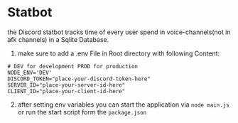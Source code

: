 # Statbot
the Discord statbot tracks time of every user spend in voice-channels(not in afk channels) in a Sqlite Database.
 
1. make sure to add a .env File in Root directory with following Content:
```
# DEV for development PROD for production
NODE_ENV='DEV'
DISCORD_TOKEN="place-your-discord-token-here"
SERVER_ID="place-your-server-id-here"
CLIENT_ID="place-your-client-id-here" 
```
2. after setting env variables you can start the application via `node main.js` or run the start script form the `package.json`
